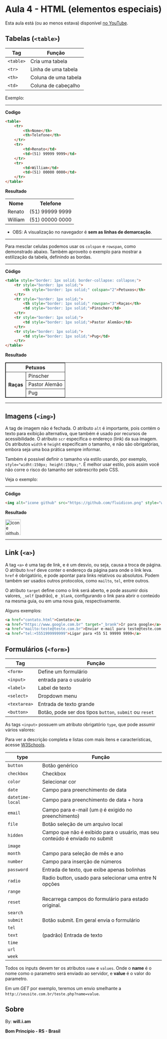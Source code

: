 # Aula 4 - HTML (elementos especiais)

Esta aula está (ou ao menos estava) disponível [no YouTube](https://www.youtube.com/watch?v=t0PtQJn3c2Y).

## Tabelas  (`<table>`)

| **Tag** | **Função** |
| --- | --- |
| `<table>` | Cria uma tabela |
| `<tr>` | Linha de uma tabela |
| `<th>` | Coluna de uma tabela |
| `<td>` | Coluna de cabeçalho |

Exemplo:

******

**Codigo**

```html
<table>
    <tr>
        <th>Nome</th>
        <th>Telefone</th>
    </tr>
    <tr>
        <td>Renato</td>
        <td>(51) 99999 9999</td>
    </tr>
    <tr>
        <td>William</td>
        <td>(51) 00000 0000</td>
    </tr>
</table>
```

**Resultado**

<table>
    <tr>
        <th>Nome</th>
        <th>Telefone</th>
    </tr>
    <tr>
        <td>Renato</td>
        <td>(51) 99999 9999</td>
    </tr>
    <tr>
        <td>William</td>
        <td>(51) 00000 0000</td>
    </tr>
</table>

* OBS: A visualização no navegador é **sem as linhas de demarcação**.

******

Para mesclar celulas podemos usar os `colspan` e `rowspan`, como demonstrado abaixo.
Também aproveito o exemplo para mostrar a estilização da tabela, definindo as bordas.

******

**Código**

```html
<table style="border: 1px solid; border-collapse: collapse;">
    <tr style="border: 1px solid;">
        <th style="border: 1px solid;" colspan="2">Petuxos</th>
    </tr>
    <tr style="border: 1px solid;">
        <th style="border: 1px solid;" rowspan="3">Raças</th>
        <td style="border: 1px solid;">Pinscher</td>
    </tr>
    <tr style="border: 1px solid;">
        <td style="border: 1px solid;">Pastor Alemão</td>
    </tr>
    <tr style="border: 1px solid;">
        <td style="border: 1px solid;">Pug</td>
    </tr>
</table>
```

**Resultado**

<table style="border: 1px solid; border-collapse: collapse;">
    <tr style="border: 1px solid;">
        <th style="border: 1px solid;" colspan="2">Petuxos</th>
    </tr>
    <tr style="border: 1px solid;">
        <th style="border: 1px solid;" rowspan="3">Raças</th>
        <td style="border: 1px solid;">Pinscher</td>
    </tr>
    <tr style="border: 1px solid;">
        <td style="border: 1px solid;">Pastor Alemão</td>
    </tr>
    <tr style="border: 1px solid;">
        <td style="border: 1px solid;">Pug</td>
    </tr>
</table>

******

## Imagens (`<img>`)

A tag de imagem não é fechada.
O atributo `alt` é importante, pois contém o texto para exibição alternativa, que também é usado por recursos de acessibilidade.
O atributo `scr` especifica o endereço (link) da sua imagem.
Os atributos `width` e `height` especificam o tamanho, e não são obrigatórias, embora seja uma boa prática sempre informar.

Também é possível definir o tamanho via estilo usando, por exemplo, `style="widht:150px; height:150px;"`. É melhor usar estilo, pois assim você não corre o risco do tamanho ser sobrescrito pelo CSS.

Veja o exemplo:

******

**Código**

```html
<img alt="icone github" src="https://github.com/fluidicon.png" style="width:50px; height:50px;">
```

**Resultado**

<img alt="icone github" src="https://github.com/fluidicon.png" style="width:50px; height:50px;">

******

## Link (`<a>`)

A tag `<a>` é uma tag de link, e é um desvio, ou seja, causa a troca de página.
O atributo `href` deve conter o endereço da página para onde o link leva. `href` é obrigatório, e pode apontar para links relativos ou absolutos.
Podem também ser usados outros protocolos, como `mailto`, `tel`, entre outros.

O atributo `target` define como o link será aberto, e pode assumir dois valores, `_self` (padrão), e `_blank`, configurando o link para abrir o conteúdo na mesma guia, ou em uma nova guia, respectivamente.

Alguns exemplos:

```html
<a href="contato.html">Contato</a>
<a href="https://www.google.com.br" target="_brank">Ir para google</a>
<a href="mailto:teste@teste.com.br">Enviar e-mail para teste@teste.com.br</a>
<a href="tel:+5551999999999">Ligar para +55 51 99999 9999</a>
```

## Formulários (`<form>`)

| **Tag** | **Função** |
| --- | --- |
| `<form>` | Define um formulário |
| `<input>` | entrada para o usuário |
| `<label>` | Label de texto |
| `<select>` | Dropdown menu |
| `<textarea>` | Entrada de texto grande |
| `<button>` | Botão, pode ser dos tipos `button`, `submit` ou `reset` |

As tags `<input>` possuem um atributo obrigatório `type`, que pode assumir vários valores:

Para ver a descrição completa e listas com mais itens e características, acesse [W3Schools](https://www.w3schools.com/html/html_form_input_types.asp).

| **type** | **Função** |
| --- | --- |
| `button` | Botão genérico |
| `checkbox` | Checkbox |
| `color` | Selecionar cor |
| `date` | Campo para preenchimento de data |
| `datetime-local` | Campo para preenchimento de data + hora |
| `email` | Campo para e-mail (um `@` é exigido no preenchimento) |
| `file` | Botão seleção de um arquivo local |
| `hidden` | Campo que não é exibido para o usuário, mas seu conteúdo é enviado no submit |
| `image` |  |
| `month` | Campo para seleção de mês e ano |
| `number` | Campo para inserção de números |
| `password` | Entrada de texto, que exibe apenas bolinhas |
| `radio` | Radio button, usado para selecionar uma entre N opções |
| `range` |  |
| `reset` | Recarrega campos do formulário para estado original. |
| `search` |  |
| `submit` | Botão submit. Em geral envia o formulário |
| `tel` |  |
| `text` | (padrão) Entrada de texto |
| `time` |  |
| `url` |  |
| `week` |  |

Todos os inputs devem ter os atributos `name` e `values`. Onde o **name** é o nome como o parametro será enviado ao servidor, e **value** é o valor do parametro.

Em um *GET* por exemplo, teremos um envio smelhante a `http://seusite.com.br/teste.php?name=value`.

## Sobre

By: **will.i.am**

**Bom Princípio - RS - Brasil**